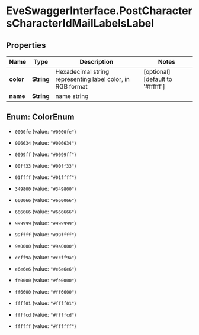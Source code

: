 # EveSwaggerInterface.PostCharactersCharacterIdMailLabelsLabel

## Properties
Name | Type | Description | Notes
------------ | ------------- | ------------- | -------------
**color** | **String** | Hexadecimal string representing label color, in RGB format | [optional] [default to &#39;#ffffff&#39;]
**name** | **String** | name string | 


<a name="ColorEnum"></a>
## Enum: ColorEnum


* `0000fe` (value: `"#0000fe"`)

* `006634` (value: `"#006634"`)

* `0099ff` (value: `"#0099ff"`)

* `00ff33` (value: `"#00ff33"`)

* `01ffff` (value: `"#01ffff"`)

* `349800` (value: `"#349800"`)

* `660066` (value: `"#660066"`)

* `666666` (value: `"#666666"`)

* `999999` (value: `"#999999"`)

* `99ffff` (value: `"#99ffff"`)

* `9a0000` (value: `"#9a0000"`)

* `ccff9a` (value: `"#ccff9a"`)

* `e6e6e6` (value: `"#e6e6e6"`)

* `fe0000` (value: `"#fe0000"`)

* `ff6600` (value: `"#ff6600"`)

* `ffff01` (value: `"#ffff01"`)

* `ffffcd` (value: `"#ffffcd"`)

* `ffffff` (value: `"#ffffff"`)




